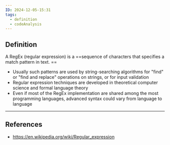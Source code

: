 ```yaml
---
ID: 2024-12-05-15:31
tags:
  - definition
  - codeAnalysis
---
```

## Definition

A RegEx (regular expression) is a ==sequence of characters that specifies a match pattern in text. ==
- Usually such patterns are used by string-searching algorithms for "find" or "find and replace" operations on strings, or for input validation
- Regular expression techniques are developed in theoretical computer science and formal language theory
- Even if most of the RegEx implementation are shared among the most programming languages, advanced syntax could vary from language to language

---
## References
- https://en.wikipedia.org/wiki/Regular_expression